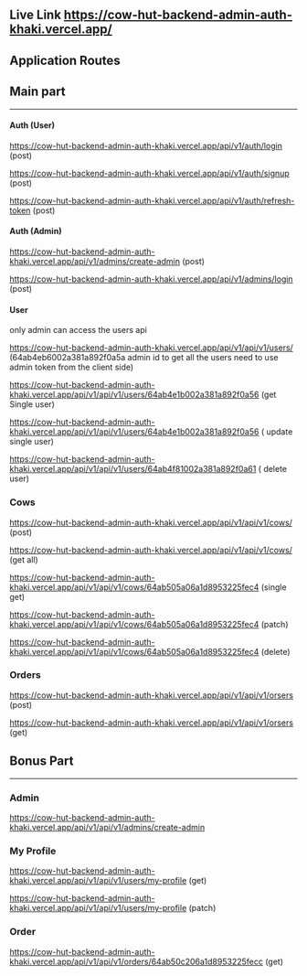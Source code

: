 ## Live Link https://cow-hut-backend-admin-auth-khaki.vercel.app/

## Application Routes

## Main part

<hr/>

#### Auth (User)

https://cow-hut-backend-admin-auth-khaki.vercel.app/api/v1/auth/login (post)

https://cow-hut-backend-admin-auth-khaki.vercel.app/api/v1/auth/signup (post)

https://cow-hut-backend-admin-auth-khaki.vercel.app/api/v1/auth/refresh-token (post)

#### Auth (Admin)

https://cow-hut-backend-admin-auth-khaki.vercel.app/api/v1/admins/create-admin (post)

https://cow-hut-backend-admin-auth-khaki.vercel.app/api/v1/admins/login (post)

#### User

only admin can access the users api

https://cow-hut-backend-admin-auth-khaki.vercel.app/api/v1/api/v1/users/ (64ab4eb6002a381a892f0a5a admin id to get all the users need to use admin token from the client side)

https://cow-hut-backend-admin-auth-khaki.vercel.app/api/v1/api/v1/users/64ab4e1b002a381a892f0a56 (get Single user)

https://cow-hut-backend-admin-auth-khaki.vercel.app/api/v1/api/v1/users/64ab4e1b002a381a892f0a56 ( update single user)

https://cow-hut-backend-admin-auth-khaki.vercel.app/api/v1/api/v1/users/64ab4f81002a381a892f0a61 ( delete user)

### Cows

https://cow-hut-backend-admin-auth-khaki.vercel.app/api/v1/api/v1/cows/ (post)

https://cow-hut-backend-admin-auth-khaki.vercel.app/api/v1/api/v1/cows/ (get all)

https://cow-hut-backend-admin-auth-khaki.vercel.app/api/v1/api/v1/cows/64ab505a06a1d8953225fec4 (single get)

https://cow-hut-backend-admin-auth-khaki.vercel.app/api/v1/api/v1/cows/64ab505a06a1d8953225fec4 (patch)

https://cow-hut-backend-admin-auth-khaki.vercel.app/api/v1/api/v1/cows/64ab505a06a1d8953225fec4 (delete)

### Orders

https://cow-hut-backend-admin-auth-khaki.vercel.app/api/v1/api/v1/orsers (post)

https://cow-hut-backend-admin-auth-khaki.vercel.app/api/v1/api/v1/orsers (get)

## Bonus Part

<hr/>

### Admin

https://cow-hut-backend-admin-auth-khaki.vercel.app/api/v1/api/v1/admins/create-admin

### My Profile

https://cow-hut-backend-admin-auth-khaki.vercel.app/api/v1/api/v1/users/my-profile (get)

https://cow-hut-backend-admin-auth-khaki.vercel.app/api/v1/api/v1/users/my-profile (patch)

### Order

https://cow-hut-backend-admin-auth-khaki.vercel.app/api/v1/api/v1/orders/64ab50c206a1d8953225fecc (get)
